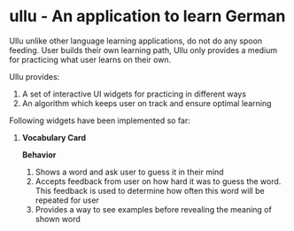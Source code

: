 # ullu - An application to learn German

Ullu unlike other language learning applications, do not do any spoon feeding.
User builds their own learning path, Ullu only provides a medium for practicing
what user learns on their own.

Ullu provides:
1. A set of interactive UI widgets for practicing in different ways
2. An algorithm which keeps user on track and ensure optimal learning

Following widgets have been implemented so far:

1. **Vocabulary Card**

    **Behavior**
    1. Shows a word and ask user to guess it in their mind
    2. Accepts feedback from user on how hard it was to guess the word. This
       feedback is used to determine how often this word will be repeated for
       user
    3. Provides a way to see examples before revealing the meaning of shown word